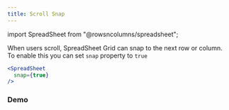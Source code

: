```yaml
---
title: Scroll Snap
---
```

import SpreadSheet from "@rowsncolumns/spreadsheet";

When users scroll, SpreadSheet Grid  can snap to the next row or column. To enable this you can set `snap` property to `true`

```jsx
<SpreadSheet
  snap={true}
/>
```

### Demo

<SpreadSheet snap />